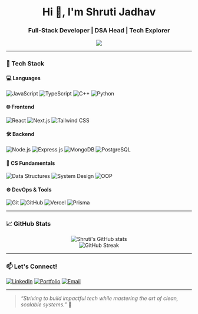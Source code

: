 <h1 align="center">Hi 👋, I'm Shruti Jadhav</h1>
<h3 align="center">Full-Stack Developer | DSA Head | Tech Explorer</h3>

<p align="center">
  <img src="https://readme-typing-svg.herokuapp.com?font=Fira+Code&duration=3000&pause=1000&color=61DAFB&center=true&vCenter=true&width=435&lines=Building+real-time+scalable+apps;clean+code+,+clean+architecture+%F0%9F%92%BB;Frontend+finesse+.+Backend+brains+.;Learning+DevOps+%2B+System+Design" />
</p>

---

### 🔧 Tech Stack

#### 💻 Languages
![JavaScript](https://img.shields.io/badge/-JavaScript-F7DF1E?style=flat&logo=javascript&logoColor=black)
![TypeScript](https://img.shields.io/badge/-TypeScript-3178C6?style=flat&logo=typescript&logoColor=white)
![C++](https://img.shields.io/badge/-C++-00599C?style=flat&logo=c%2B%2B&logoColor=white)
![Python](https://img.shields.io/badge/-Python-3776AB?style=flat&logo=python&logoColor=white)

#### 🌐 Frontend
![React](https://img.shields.io/badge/-React-61DAFB?style=flat&logo=react&logoColor=black)
![Next.js](https://img.shields.io/badge/-Next.js-black?style=flat&logo=next.js)
![Tailwind CSS](https://img.shields.io/badge/-TailwindCSS-38B2AC?style=flat&logo=tailwind-css)

#### 🛠 Backend
![Node.js](https://img.shields.io/badge/-Node.js-339933?style=flat&logo=node.js&logoColor=white)
![Express.js](https://img.shields.io/badge/-Express.js-black?style=flat&logo=express&logoColor=white)
![MongoDB](https://img.shields.io/badge/-MongoDB-47A248?style=flat&logo=mongodb&logoColor=white)
![PostgreSQL](https://img.shields.io/badge/-PostgreSQL-336791?style=flat&logo=postgresql&logoColor=white)

#### 🧠 CS Fundamentals
![Data Structures](https://img.shields.io/badge/-DSA-ff7f50?style=flat)
![System Design](https://img.shields.io/badge/-System%20Design-008080?style=flat)
![OOP](https://img.shields.io/badge/-Object%20Oriented%20Programming-blue?style=flat)

#### ⚙️ DevOps & Tools
![Git](https://img.shields.io/badge/-Git-F05032?style=flat&logo=git&logoColor=white)
![GitHub](https://img.shields.io/badge/-GitHub-181717?style=flat&logo=github)
![Vercel](https://img.shields.io/badge/-Vercel-black?style=flat&logo=vercel)
![Prisma](https://img.shields.io/badge/-Prisma-2D3748?style=flat&logo=prisma)

---

### 📈 GitHub Stats

<p align="center">
  <img src="https://github-readme-stats.vercel.app/api?username=shruti-jadhav&show_icons=true&theme=radical" alt="Shruti's GitHub stats" />
  <br />
  <img src="https://streak-stats.demolab.com/?user=shruti-jadhav&theme=radical" alt="GitHub Streak" />
</p>

---

### 📫 Let's Connect!
[![LinkedIn](https://img.shields.io/badge/-LinkedIn-0077B5?style=flat&logo=linkedin)](https://www.linkedin.com/in/your-link-here)
[![Portfolio](https://img.shields.io/badge/-Portfolio-ff69b4?style=flat&logo=web&logoColor=white)](https://your-portfolio-link.com)
[![Email](https://img.shields.io/badge/-Email-c14438?style=flat&logo=gmail&logoColor=white)](mailto:your.email@example.com)

---

> *“Striving to build impactful tech while mastering the art of clean, scalable systems.”* 🚀

